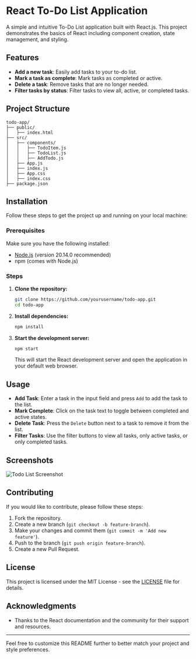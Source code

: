 # React To-Do List Application

A simple and intuitive To-Do List application built with React.js. This project demonstrates the basics of React including component creation, state management, and styling.

## Features

- **Add a new task**: Easily add tasks to your to-do list.
- **Mark a task as complete**: Mark tasks as completed or active.
- **Delete a task**: Remove tasks that are no longer needed.
- **Filter tasks by status**: Filter tasks to view all, active, or completed tasks.

## Project Structure

```
todo-app/
├── public/
│   ├── index.html
├── src/
│   ├── components/
│   │   ├── TodoItem.js
│   │   ├── TodoList.js
│   │   ├── AddTodo.js
│   ├── App.js
│   ├── index.js
│   ├── App.css
│   ├── index.css
├── package.json
```

## Installation

Follow these steps to get the project up and running on your local machine:

### Prerequisites

Make sure you have the following installed:

- [Node.js](https://nodejs.org/) (version 20.14.0 recommended)
- npm (comes with Node.js)

### Steps

1. **Clone the repository:**

    ```bash
    git clone https://github.com/yourusername/todo-app.git
    cd todo-app
    ```

2. **Install dependencies:**

    ```bash
    npm install
    ```

3. **Start the development server:**

    ```bash
    npm start
    ```

    This will start the React development server and open the application in your default web browser.

## Usage

- **Add Task**: Enter a task in the input field and press `Add` to add the task to the list.
- **Mark Complete**: Click on the task text to toggle between completed and active states.
- **Delete Task**: Press the `Delete` button next to a task to remove it from the list.
- **Filter Tasks**: Use the filter buttons to view all tasks, only active tasks, or only completed tasks.

## Screenshots

![Todo List Screenshot](./screenshots/todo-list.png)

## Contributing

If you would like to contribute, please follow these steps:

1. Fork the repository.
2. Create a new branch (`git checkout -b feature-branch`).
3. Make your changes and commit them (`git commit -m 'Add new feature'`).
4. Push to the branch (`git push origin feature-branch`).
5. Create a new Pull Request.

## License

This project is licensed under the MIT License - see the [LICENSE](LICENSE) file for details.

## Acknowledgments

- Thanks to the React documentation and the community for their support and resources.

---

Feel free to customize this README further to better match your project and style preferences.
